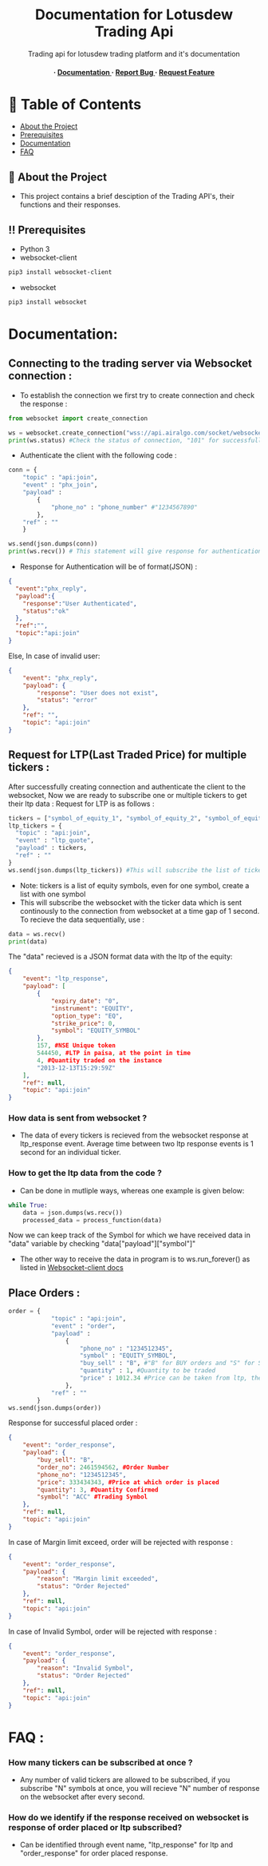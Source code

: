 <div align='center'>

<h1>Documentation for Lotusdew Trading Api</h1>
<p>Trading api for lotusdew trading platform and it's documentation</p>

<h4> <span> · </span> <a href="https://github.com/pranavtomar01/Airalgo-api/blob/master/README.md"> Documentation </a> <span> · </span> <a href="https://github.com/pranavtomar01/Airalgo-api/issues"> Report Bug </a> <span> · </span> <a href="https://github.com/pranavtomar01/Airalgo-api/issues"> Request Feature </a> </h4>


</div>

# :notebook_with_decorative_cover: Table of Contents


- [About the Project](#about-the-project)
- [Prerequisites](#prerequisites)
- [Documentation](#documentation)
- [FAQ](#FAQ)


## :star2: About the Project<a name="about-the-project"></a>
- This project contains a brief desciption of the Trading API's, their functions and their responses.


## :bangbang: Prerequisites<a name="prerequisites"></a>

- Python 3
- websocket-client
```bash
pip3 install websocket-client
```
- websocket
```bash
pip3 install websocket
```

# Documentation: <a name="documentation"></a>
## Connecting to the trading server via Websocket connection : 
* To establish the connection we first try to create connection and check the response : 
```Python
from websocket import create_connection

ws = websocket.create_connection("wss://api.airalgo.com/socket/websocket", sslopt={"cert_reqs": ssl.CERT_NONE})
print(ws.status) #Check the status of connection, "101" for successfull connection
```

* Authenticate the client with the following code : 
```Python
conn = {
    "topic" : "api:join",
    "event" : "phx_join",
    "payload" :
        {
            "phone_no" : "phone_number" #"1234567890"
        },
    "ref" : ""
    }

ws.send(json.dumps(conn))
print(ws.recv()) # This statement will give response for authentication 
```
-  Response for Authentication will be of format(JSON) :
```Json
{
  "event":"phx_reply",
  "payload":{
    "response":"User Authenticated",
    "status":"ok"
  },
  "ref":"",
  "topic":"api:join"
}
```
Else, In case of invalid user:
```Json
{
    "event": "phx_reply",
    "payload": {
        "response": "User does not exist",
        "status": "error"
    },
    "ref": "",
    "topic": "api:join"
}
```

## Request for LTP(Last Traded Price) for multiple tickers :
After successfully creating connection and authenticate the client to the websocket, Now we are ready to subscribe one or multiple tickers to get their ltp data : 
Request for LTP is as follows :
```Python
tickers = ["symbol_of_equity_1", "symbol_of_equity_2", "symbol_of_equity_3"]
ltp_tickers = {
  "topic" : "api:join",
  "event" : "ltp_quote",
  "payload" : tickers,
  "ref" : ""
}
ws.send(json.dumps(ltp_tickers)) #This will subscribe the list of tickers passed in the payload 
```
- Note: tickers is a list of equity symbols, even for one symbol, create a list with one symbol
- This will subscribe the websocket with the ticker data which is sent continously to the connection from websocket at a time gap of 1 second.
To recieve the data sequentially, use :
```Python
data = ws.recv()
print(data)
```
The "data" recieved is a JSON format data with the ltp of the equity:
```JSON
{
    "event": "ltp_response",
    "payload": [
        {
            "expiry_date": "0",
            "instrument": "EQUITY",
            "option_type": "EQ",
            "strike_price": 0,
            "symbol": "EQUITY_SYMBOL"
        },
        157, #NSE Unique token
        544450, #LTP in paisa, at the point in time
        4, #Quantity traded on the instance
        "2013-12-13T15:29:59Z"
    ],
    "ref": null,
    "topic": "api:join"
}
```
### How data is sent from websocket ?
- The data of every tickers is recieved from the websocket response at ltp_response event. Average time between two ltp response events is 1 second for an individual ticker.

### How to get the ltp data from the code ?
- Can be done in mutliple ways, whereas one example is given below:
```Python
while True:
    data = json.dumps(ws.recv())
    processed_data = process_function(data)
```
Now we can keep track of the Symbol for which we have received data in "data" variable by checking "data["payload"]["symbol"]"
- The other way to receive the data in program is to ws.run_forever() as listed in <a href="https://websocket-client.readthedocs.io/en/latest/examples.html"> Websocket-client docs </a>


## Place Orders :
```Python
order = {
            "topic" : "api:join",
            "event" : "order",
            "payload" :
                {
                    "phone_no" : "1234512345",
                    "symbol" : "EQUITY_SYMBOL", 
                    "buy_sell" : "B", #"B" for BUY orders and "S" for SELL orders
                    "quantity" : 1, #Quantity to be traded
                    "price" : 1012.34 #Price can be taken from ltp, the orders will be placed at the same price
                },
            "ref" : ""
        }
ws.send(json.dumps(order))
```
Response for successful placed order : 
```JSON
{
    "event": "order_response", 
    "payload": {
        "buy_sell": "B", 
        "order_no": 2461594562, #Order Number
        "phone_no": "1234512345",
        "price": 333434343, #Price at which order is placed
        "quantity": 3, #Quantity Confirmed
        "symbol": "ACC" #Trading Symbol
    },
    "ref": null,
    "topic": "api:join"
}
```

In case of Margin limit exceed, order will be rejected with response : 
```JSON
{
    "event": "order_response",
    "payload": {
        "reason": "Margin limit exceeded",
        "status": "Order Rejected"
    },
    "ref": null,
    "topic": "api:join"
}
```

In case of Invalid Symbol, order will be rejected with response :
```JSON
{
    "event": "order_response",
    "payload": {
        "reason": "Invalid Symbol",
        "status": "Order Rejected"
    },
    "ref": null,
    "topic": "api:join"
}
```

# FAQ :<a name="FAQ"></a>
### How many tickers can be subscribed at once ?
- Any number of valid tickers are allowed to be subscribed, if you subscribe "N" symbols at once, you will recieve "N" number of response on the websocket after every second.

### How do we identify if the response received on websocket is response of order placed or ltp subscribed?
- Can be identified through event name, "ltp_response" for ltp and "order_response" for order placed response.
